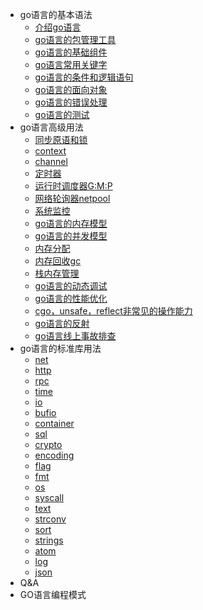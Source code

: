 - go语言的基本语法
    - [介绍go语言](./1/description-go.md)
    - [go语言的包管理工具](./1/gomod.md)
    - [go语言的基础组件](./1/int.md)
    - [go语言常用关键字](./1/for.md)
    - [go语言的条件和逻辑语句](./1/if.md)
    - [go语言的面向对象](./1/oop.md)
    - [go语言的错误处理](./1/error.md)
    - [go语言的测试](./1/testing.md)
- go语言高级用法
    - [同步原语和锁](./2/mutex.md)
    - [context](./2/context.md)
    - [channel](./2/channel.md)
    - [定时器](./2/timer.md)
    - [运行时调度器G:M:P](./2/gmp.md)      
    - [网络轮询器netpool](./2/netpool.md)
    - [系统监控](./2/system-control.md)
    - [go语言的内存模型](./2/happens-before.md)
    - [go语言的并发模型](./2/csp.md)
    - [内存分配](./2/tcmolloc.md)
    - [内存回收gc](./2/gc.md)  
    - [栈内存管理](./2/stack-mem.md)
    - [go语言的动态调试](./2/d-debug.md)
    - [go语言的性能优化](./2/better.md)
    - [cgo，unsafe，reflect非常见的操作能力](./2/cgo.md)
    - [go语言的反射](./2/reflect.md)
    - [go语言线上事故排查](./2/accident.md)
- go语言的标准库用法
    - [net](./3/net.md)
    - [http](./3/http.md)
    - [rpc](./3/rpc.md)
    - [time](./3/time.md)
    - [io](./3/io.md)
    - [bufio](./3/bufio.md)
    - [container](./3/container.md)
    - [sql](./3/sql.md)
    - [crypto](./3/crypto.md)
    - [encoding](./3/encoding.md)
    - [flag](./3/flag.md)
    - [fmt](./3/fmt.md)
    - [os](./3/os.md)
    - [syscall](./3/syscall.md)
    - [text](./3/text.md)
    - [strconv](./3/strconv.md)
    - [sort](./3/sort.md)
    - [strings](./3/strings.md)
    - [atom](./3/atom.md)
    - [log](./3/log.md)
    - [json](./3/json.md)
- Q&A
- GO语言编程模式